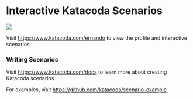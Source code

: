 # Interactive Katacoda Scenarios

[![](http://shields.katacoda.com/katacoda/ernando/count.svg)](https://www.katacoda.com/ernando "Get your profile on Katacoda.com")

Visit https://www.katacoda.com/ernando to view the profile and interactive scenarios

### Writing Scenarios
Visit https://www.katacoda.com/docs to learn more about creating Katacoda scenarios

For examples, visit https://github.com/katacoda/scenario-example
